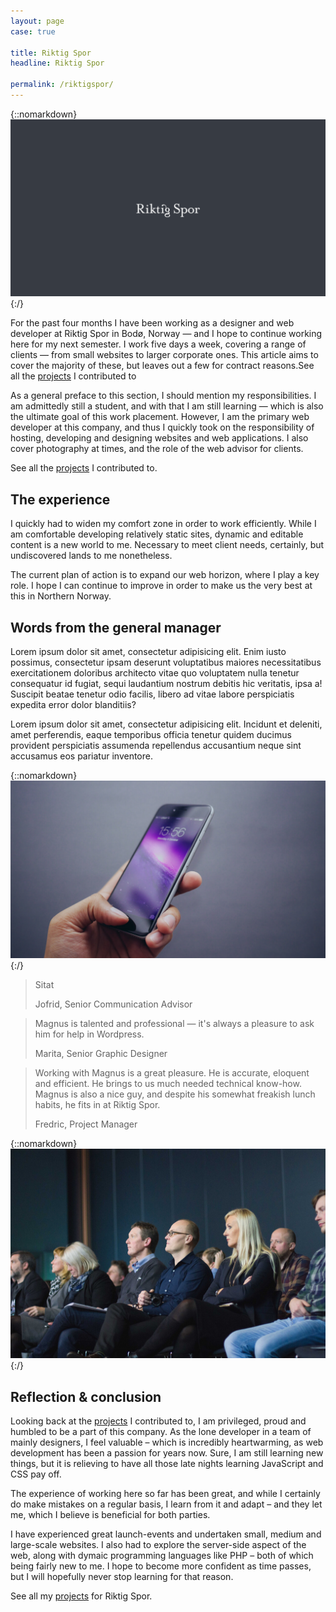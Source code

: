 ```yaml
---
layout: page
case: true

title: Riktig Spor
headline: Riktig Spor

permalink: /riktigspor/
---
```


{::nomarkdown}
<img src="../img/riktigspor/logo.png" alt="Riktig Spor">
{:/}

<div class="div"></div>

<p class="lead pull">For the past four months I have been working as a designer and web developer at Riktig Spor in Bodø, Norway &mdash; and I hope to continue working here for my next semester. I work five days a week, covering a range of clients &mdash; from small websites to larger corporate ones. This article aims to cover the majority of these, but leaves out a few for contract reasons.<span>See all the <a href="/projects">projects</a> I contributed to</span></p>

As a general preface to this section, I should mention my responsibilities. I am admittedly still a student, and with that I am still learning &mdash; which is also the ultimate goal of this work placement. However, I am the primary web developer at this company, and thus I quickly took on the responsibility of hosting, developing and designing websites and web applications. I also cover photography at times, and the role of the web advisor for clients.

See all the <a href="/projects">projects</a> I contributed to.

<div class="div"></div>

## The experience

I quickly had to widen my comfort zone in order to work efficiently. While I am comfortable developing relatively static sites, dynamic and editable content is a new world to me. Necessary to meet client needs, certainly, but undiscovered lands to me nonetheless.

The current plan of action is to expand our web horizon, where I play a key role. I hope I can continue to improve in order to make us the very best at this in Northern Norway. 

<div class="div"></div>

## Words from the general manager

Lorem ipsum dolor sit amet, consectetur adipisicing elit. Enim iusto possimus, consectetur ipsam deserunt voluptatibus maiores necessitatibus exercitationem doloribus architecto vitae quo voluptatem nulla tenetur consequatur id fugiat, sequi laudantium nostrum debitis hic veritatis, ipsa a! Suscipit beatae tenetur odio facilis, libero ad vitae labore perspiciatis expedita error dolor blanditiis?

Lorem ipsum dolor sit amet, consectetur adipisicing elit. Incidunt et deleniti, amet perferendis, eaque temporibus officia tenetur quidem ducimus provident perspiciatis assumenda repellendus accusantium neque sint accusamus eos pariatur inventore.

<div class="div"></div>

{::nomarkdown}
<img src="../img/riktigspor/riktigspor.jpg" alt="Riktig Spor">
{:/}

<div class="div"></div>

<!-- <blockquote>
	<p>Sitat</p>
	<p>Brita, General Manager and Advisor</p>
</blockquote> -->

<blockquote>
	<p>Sitat</p>
	<p>Jofrid, Senior Communication Advisor</p>
</blockquote>

<!-- <blockquote>
	<p>Sitat</p>
	<p>Svein, Senior Graphic Designer</p>
</blockquote> -->

<!-- <blockquote>
	<p>It has been great to have Magnus at Riktig Spor, as he brings a unique set of skills. He is a fast worker, and solves any given task well. </p>
	<p>Cathrine, Senior Graphic Designer</p>
</blockquote> -->

<blockquote>
	<p>Magnus is talented and professional &mdash; it's always a pleasure to ask him for help in Wordpress.</p>
	<p>Marita, Senior Graphic Designer</p>
</blockquote>

<blockquote>
	<p>Working with Magnus is a great pleasure. He is accurate, eloquent and efficient. He brings to us much needed technical know-how. Magnus is also a nice guy, and despite his somewhat freakish lunch habits, he fits in at Riktig Spor.</p>
	<!-- Orginal -->
	<!-- <p>Working with Magnus is a great pleasure. He is accurate, eloquent and efficient. He brings to us much needed technical know-how. Magnus is also a nice guy. He is clean, well behaved and, despite his some what freekish lunch habits, fits in at Riktig Spor.</p> -->
	<p>Fredric, Project Manager</p>
</blockquote>

<!-- <blockquote>
	<p>Sitat.</p>
	<p>Anne Marie, Design Apprentice</p>
</blockquote> -->

<div class="div"></div>

{::nomarkdown}
<img src="../img/riktigspor/people.jpg" alt="Riktig Spor in the audience">
{:/}

<div class="div"></div>

## Reflection & conclusion

Looking back at the <a href="/projects">projects</a> I contributed to, I am privileged, proud and humbled to be a part of this company. As the lone developer in a team of mainly designers, I feel valuable – which is incredibly heartwarming, as web development has been a passion for years now. Sure, I am still learning new things, but it is relieving to have all those late nights learning JavaScript and CSS pay off.

The experience of working here so far has been great, and while I certainly do make mistakes on a regular basis, I learn from it and adapt – and they let me, which I believe is beneficial for both parties.

I have experienced great launch-events and undertaken small, medium and large-scale websites. I also had to explore the server-side aspect of the web, along with dymaic programming languages like PHP – both of which being fairly new to me. I hope to become more confident as time passes, but I will hopefully never stop learning for that reason.

See all my <a href="/projects">projects</a> for Riktig Spor.

<div class="div"></div>

<!-- * Lofoten Links
* Riktig Spor web
* Opplyst
* MKK
* Bryggerikvartalet
* Bodø Havn
* Riktig Spor template, concept development
* Glea
* Bodø i Vinden
* Bodø 2016 - photography
* General photography -->








